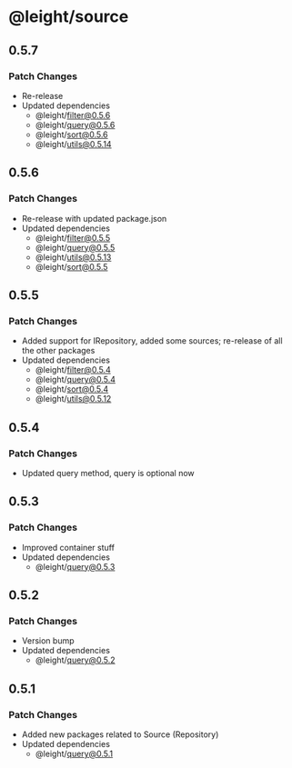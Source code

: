 # @leight/source

## 0.5.7

### Patch Changes

- Re-release
- Updated dependencies
  - @leight/filter@0.5.6
  - @leight/query@0.5.6
  - @leight/sort@0.5.6
  - @leight/utils@0.5.14

## 0.5.6

### Patch Changes

- Re-release with updated package.json
- Updated dependencies
  - @leight/filter@0.5.5
  - @leight/query@0.5.5
  - @leight/utils@0.5.13
  - @leight/sort@0.5.5

## 0.5.5

### Patch Changes

- Added support for IRepository, added some sources; re-release of all the other packages
- Updated dependencies
  - @leight/filter@0.5.4
  - @leight/query@0.5.4
  - @leight/sort@0.5.4
  - @leight/utils@0.5.12

## 0.5.4

### Patch Changes

- Updated query method, query is optional now

## 0.5.3

### Patch Changes

- Improved container stuff
- Updated dependencies
  - @leight/query@0.5.3

## 0.5.2

### Patch Changes

- Version bump
- Updated dependencies
  - @leight/query@0.5.2

## 0.5.1

### Patch Changes

- Added new packages related to Source (Repository)
- Updated dependencies
  - @leight/query@0.5.1
